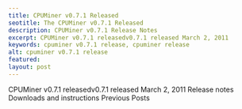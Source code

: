 ```yaml
---
title: CPUMiner v0.7.1 Released
seotitle: The CPUMiner v0.7.1 Released
description: CPUMiner v0.7.1 Release Notes
excerpt: CPUMiner v0.7.1 releasedv0.7.1 released March 2, 2011
keywords: cpuminer v0.7.1 release, cpuminer release
alt: cpuminer v0.7.1 release
featured: 
layout: post
---
```

CPUMiner v0.7.1 releasedv0.7.1 released March 2, 2011
Release notes
Downloads and instructions
Previous Posts
